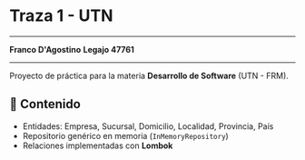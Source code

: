# Traza 1 - UTN
---

**Franco D'Agostino**
**Legajo 47761**

---

Proyecto de práctica para la materia **Desarrollo de Software** (UTN - FRM).

## 📌 Contenido
- Entidades: Empresa, Sucursal, Domicilio, Localidad, Provincia, País  
- Repositorio genérico en memoria (`InMemoryRepository`)  
- Relaciones implementadas con **Lombok**
